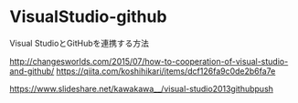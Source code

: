 # VisualStudio-github
Visual StudioとGitHubを連携する方法

http://changesworlds.com/2015/07/how-to-cooperation-of-visual-studio-and-github/
https://qiita.com/koshihikari/items/dcf126fa9c0de2b6fa7e

https://www.slideshare.net/kawakawa__/visual-studio2013githubpush
